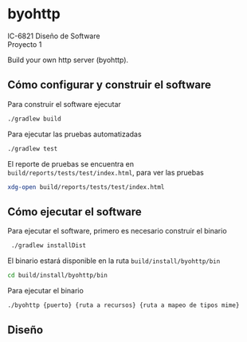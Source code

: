 # byohttp #

IC-6821 Diseño de Software  
Proyecto 1  

Build your own http server (byohttp).


## Cómo configurar y construir el software ##

Para construir el software ejecutar

```bash
./gradlew build
```

Para ejecutar las pruebas automatizadas

```bash
./gradlew test
```

El reporte de pruebas se encuentra en `build/reports/tests/test/index.html`, para ver las pruebas

```bash
xdg-open build/reports/tests/test/index.html
```

## Cómo ejecutar el software ##

Para ejecutar el software, primero es necesario construir el binario

```bash
 ./gradlew installDist
 ```

El binario estará disponible en la ruta `build/install/byohttp/bin`

```bash
cd build/install/byohttp/bin
```

Para ejecutar el binario

```bash
./byohttp {puerto} {ruta a recursos} {ruta a mapeo de tipos mime}
```

## Diseño ##

